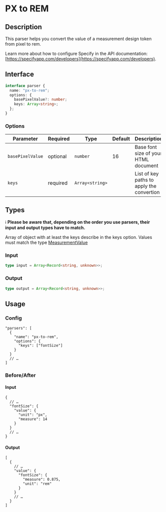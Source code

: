 # PX to REM

## Description

This parser helps you convert the value of a measurement design token from pixel to rem.

Learn more about how to configure Specify in the API documentation: [https://specifyapp.com/developers](https://specifyapp.com/developers).

## Interface

```ts
interface parser {
  name: "px-to-rem";
  options: {
    basePixelValue?: number;
    keys: Array<string>;
  };
}
```

### Options

| Parameter        | Required | Type            | Default | Description                               |
| ---------------- | -------- | --------------- | ------- | ----------------------------------------- |
| `basePixelValue` | optional | `number`        | 16      | Base font size of your HTML document      |
| `keys`           | required | `Array<string>` |         | List of key paths to apply the convertion |

## Types

ℹ️ **Please be aware that, depending on the order you use parsers, their input and output types have to match.**

Array of object with at least the keys describe in the keys option.
Values must match the type [MeasurementValue](https://github.com/Specifyapp/parsers/blob/master/types/tokens/Measurement.ts#L3)

### Input

```ts
type input = Array<Record<string, unknown>>;
```

### Output

```ts
type output = Array<Record<string, unknown>>;
```

## Usage

### Config

```jsonc
"parsers": [
  {
    "name": "px-to-rem",
    "options": {
      "keys": ["fontSize"]
    }
  }
  // …
]
```

### Before/After

#### Input

```jsonc
{
  // …
  "fontSize": {
    "value": {
      "unit": "px",
      "measure": 14
    }
  }
  // …
}
```

#### Output

```jsonc
[
  {
    // …
    "value": {
      "fontSize": {
        "measure": 0.875,
        "unit": "rem"
      }
    }
    // …
  }
]
```
